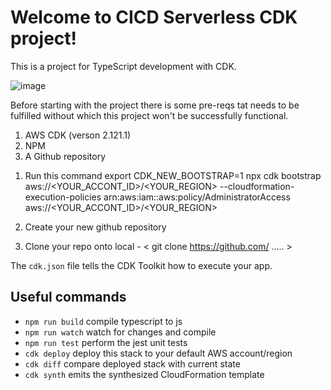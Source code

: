# Welcome to CICD Serverless CDK project! 

This is a project for TypeScript development with CDK.

![image](https://github.com/trediagaurav/aws-cicd-serverless-pipeline/assets/63077892/4c9dd67e-55c5-4965-ba63-fff5c9e8969d)


Before starting with the project there is some pre-reqs tat needs to be fulfilled without which this project won't be successfully functional.

1) AWS CDK (verson 2.121.1)
2) NPM
3) A Github repository

1. Run this command 
export CDK_NEW_BOOTSTRAP=1 
npx cdk bootstrap aws://<YOUR_ACCONT_ID>/<YOUR_REGION> --cloudformation-execution-policies arn:aws:iam::aws:policy/AdministratorAccess aws://<YOUR_ACCONT_ID>/<YOUR_REGION>

2. Create your new github repository

3. Clone your repo onto local - < git clone https://github.com/ ..... >

The `cdk.json` file tells the CDK Toolkit how to execute your app.

## Useful commands

 * `npm run build`   compile typescript to js
 * `npm run watch`   watch for changes and compile
 * `npm run test`    perform the jest unit tests
 * `cdk deploy`      deploy this stack to your default AWS account/region
 * `cdk diff`        compare deployed stack with current state
 * `cdk synth`       emits the synthesized CloudFormation template

